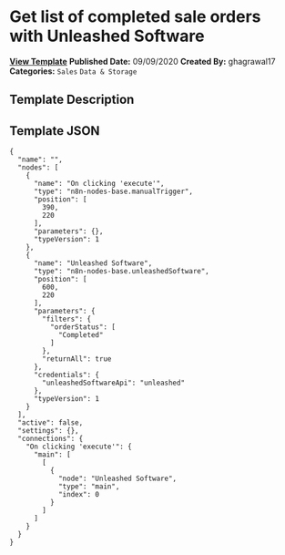 # Get list of completed sale orders with Unleashed Software

**[View Template](https://n8n.io/workflows/641-/)**  **Published Date:** 09/09/2020  **Created By:** ghagrawal17  **Categories:** `Sales` `Data & Storage`  

## Template Description



## Template JSON

```
{
  "name": "",
  "nodes": [
    {
      "name": "On clicking 'execute'",
      "type": "n8n-nodes-base.manualTrigger",
      "position": [
        390,
        220
      ],
      "parameters": {},
      "typeVersion": 1
    },
    {
      "name": "Unleashed Software",
      "type": "n8n-nodes-base.unleashedSoftware",
      "position": [
        600,
        220
      ],
      "parameters": {
        "filters": {
          "orderStatus": [
            "Completed"
          ]
        },
        "returnAll": true
      },
      "credentials": {
        "unleashedSoftwareApi": "unleashed"
      },
      "typeVersion": 1
    }
  ],
  "active": false,
  "settings": {},
  "connections": {
    "On clicking 'execute'": {
      "main": [
        [
          {
            "node": "Unleashed Software",
            "type": "main",
            "index": 0
          }
        ]
      ]
    }
  }
}
```
